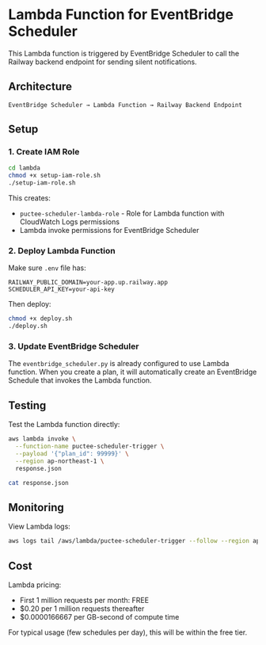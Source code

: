 # Lambda Function for EventBridge Scheduler

This Lambda function is triggered by EventBridge Scheduler to call the Railway backend endpoint for sending silent notifications.

## Architecture

```
EventBridge Scheduler → Lambda Function → Railway Backend Endpoint
```

## Setup

### 1. Create IAM Role

```bash
cd lambda
chmod +x setup-iam-role.sh
./setup-iam-role.sh
```

This creates:
- `puctee-scheduler-lambda-role` - Role for Lambda function with CloudWatch Logs permissions
- Lambda invoke permissions for EventBridge Scheduler

### 2. Deploy Lambda Function

Make sure `.env` file has:
```
RAILWAY_PUBLIC_DOMAIN=your-app.up.railway.app
SCHEDULER_API_KEY=your-api-key
```

Then deploy:
```bash
chmod +x deploy.sh
./deploy.sh
```

### 3. Update EventBridge Scheduler

The `eventbridge_scheduler.py` is already configured to use Lambda function.
When you create a plan, it will automatically create an EventBridge Schedule that invokes the Lambda function.

## Testing

Test the Lambda function directly:

```bash
aws lambda invoke \
  --function-name puctee-scheduler-trigger \
  --payload '{"plan_id": 99999}' \
  --region ap-northeast-1 \
  response.json

cat response.json
```

## Monitoring

View Lambda logs:

```bash
aws logs tail /aws/lambda/puctee-scheduler-trigger --follow --region ap-northeast-1
```

## Cost

Lambda pricing:
- First 1 million requests per month: FREE
- $0.20 per 1 million requests thereafter
- $0.0000166667 per GB-second of compute time

For typical usage (few schedules per day), this will be within the free tier.

